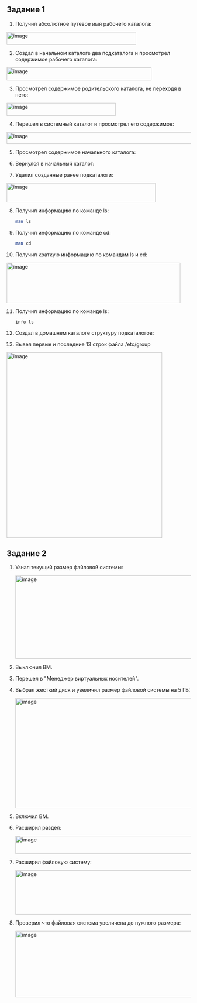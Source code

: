 ## Задание 1
1) Получил абсолютное путевое имя рабочего каталога:

  <img width="354" height="35" alt="image" src="https://github.com/user-attachments/assets/5a17a2bc-3fbe-4507-8870-93a98b007a86" />


2) Создал в начальном каталоге два подкаталога и просмотрел содержимое рабочего каталога:

<img width="396" height="35" alt="image" src="https://github.com/user-attachments/assets/861bafb3-6d3b-490e-bfbe-58fe24b662c8" />


3) Просмотрел содержимое родительского каталога, не переходя в него:

 <img width="298" height="35" alt="image" src="https://github.com/user-attachments/assets/057869e1-7ef3-4617-a7c3-19452f9c4596" />


4) Перешел в системный каталог и просмотрел его содержимое:

 <img width="583" height="32" alt="image" src="https://github.com/user-attachments/assets/2957b7a5-c584-4608-a387-5b245bf35567" />

5) Просмотрел содержимое начального каталога:


6) Вернулся в начальный каталог:
  

7) Удалил созданные ранее подкаталоги:

  <img width="408" height="53" alt="image" src="https://github.com/user-attachments/assets/20ecb9ab-a599-4c5b-918a-d60f62885658" />


8) Получил информацию по команде ls:
   ```bash
   man ls
   ```

9) Получил информацию по команде cd:
   ```bash
   man cd
   ```

10) Получил краткую информацию по командам ls и cd:

   <img width="475" height="110" alt="image" src="https://github.com/user-attachments/assets/f22c5542-4a6b-4eac-8340-978c9a64706a" />


11) Получил информацию по команде ls:
    ```bash
    info ls
    ```

12) Создал в домашнем каталоге структуру подкаталогов:
    

13) Вывел первые и последние 13 строк файла /etc/group
    
 <img width="425" height="507" alt="image" src="https://github.com/user-attachments/assets/a7e2ffb2-c09c-4aac-9d65-330c2a9d373b" />


## Задание 2
1) Узнал текущий размер файловой системы:

   <img width="974" height="228" alt="image" src="https://github.com/user-attachments/assets/5e802627-798e-42ff-9135-f9a449f4c554" />

2) Выключил ВМ.
3) Перешел в "Менеджер виртуальных носителей".
4) Выбрал жесткий диск и увеличил размер файловой системы на 5 ГБ:

   <img width="755" height="301" alt="image" src="https://github.com/user-attachments/assets/5ee65035-f6e9-4f38-8270-8e35f097691a" />

5) Включил ВМ.
6) Расширил раздел:

   <img width="964" height="49" alt="image" src="https://github.com/user-attachments/assets/69e7b5e0-889a-4aa7-a203-09f69551cfdb" />

7) Расширил файловую систему:

   <img width="685" height="121" alt="image" src="https://github.com/user-attachments/assets/c398e3ad-e427-4342-9f04-6bcdafc3e7a5" />

8) Проверил что файловая система увеличена до нужного размера:

   <img width="771" height="181" alt="image" src="https://github.com/user-attachments/assets/ea4c5a70-3826-463d-8c36-7c36fb03de2e" />
